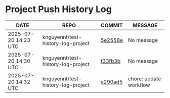 # Project Push History Log

| DATE | REPO | COMMIT | MESSAGE |
|------|------|--------|---------|
| 2025-07-20 14:23 UTC | knguyennt/test-history-log-project | [5e2558e](https://github.com/knguyennt/test-history-log-project/commit/5e2558ec91f29c8dfd901801cbb4897f35d31c23) | No message |
| 2025-07-20 14:30 UTC | knguyennt/test-history-log-project | [f33fb3b](https://github.com/knguyennt/test-history-log-project/commit/f33fb3bca3b35a15b281b15c33171b411e54ac63) | No message |
| 2025-07-20 14:32 UTC | knguyennt/test-history-log-project | [e290ad5](https://github.com/knguyennt/test-history-log-project/commit/e290ad5b634c54263a53f612abff24d245abba6d) | chore: update workflow |
